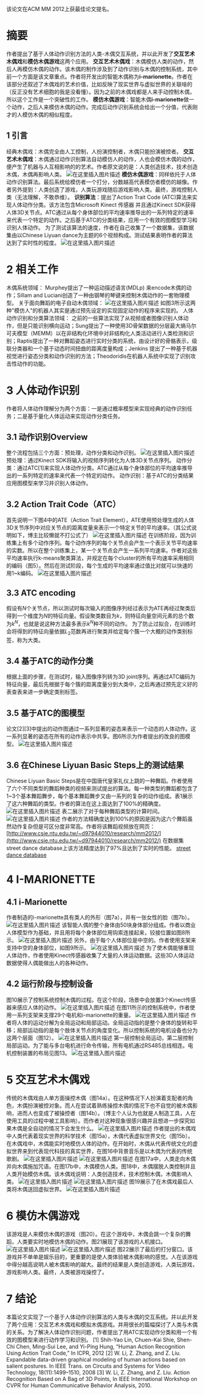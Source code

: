 ﻿该论文在ACM MM 2012上获最佳论文提名。
# 摘要
作者提出了基于人体动作识别方法的人类-木偶交互系统，并以此开发了**交互艺术木偶戏**和**模仿木偶游戏**这两个应用。
**交互艺术木偶戏**：木偶模仿人类的动作，然后人再模仿木偶的动作。该木偶的制作涉及到了动作识别与木偶的控制系统，其中前一个方面是该文章重点。作者将开发出的智能木偶称为**i-marionette**。作者在该部分还叙述了木偶戏的艺术价值，比如反映了现实世界与虚拟世界的关联啥的（反正没有艺术细胞的我是没看懂）。因为之前的木偶戏都是人来手动控制木偶，所以这个工作是一个突破性的工作。
**模仿木偶游戏**：智能木偶**i-marionette**做一个动作，之后人来模仿木偶的动作。完成后动作识别系统会给出一个分值，代表刚才的人模仿木偶的相似程度。
## 1 引言
经典木偶戏：木偶完全由人工控制，人扮演控制者，木偶只能扮演被控者。
**交互艺术木偶戏**：木偶通过动作识别算法自动模仿人的动作，人也会模仿木偶的动作，便产生了机器与人互相影响的的艺术。作者原文说的是：人类创造技术，技术创造木偶，木偶再影响人类。
![在这里插入图片描述](https://img-blog.csdnimg.cn/20200417103354940.JPG?x-oss-process=image/watermark,type_ZmFuZ3poZW5naGVpdGk,shadow_10,text_aHR0cHM6Ly9ibG9nLmNzZG4ubmV0L2JfbGFjaw==,size_16,color_FFFFFF,t_70#pic_center)
**模仿木偶游戏**：同样依托于人体动作识别算法。最后系统给模仿者一个打分，分数越高代表模仿者模仿的越像。作者另外提到：人类创造了游戏，人类玩游戏随后游戏影响人类。最终，游戏控制人类（无法理解，不敢恭维）。
**识别算法**：提出了Action Trait Code (ATC)算法来实现人体动作分类。该方法包含Microsoft Kinect 传感器 并且通过Kinect SDK获得人体3D关节点。ATC通过从每个身体部位的平均速率推导出的一系列特定的速率来代表一个特定的动作。之后基于ATC的分类结果，应用一个有效的图模型学习和识别人体动作。
为了测试该算法的速度，作者在自己收集了一个数据集，该数据集由以Chinese Liyuan dance为主题的6个视频构成。测试结果表明作者的算法达到了实时性的程度。
![在这里插入图片描述](https://img-blog.csdnimg.cn/20200417105422637.JPG?x-oss-process=image/watermark,type_ZmFuZ3poZW5naGVpdGk,shadow_10,text_aHR0cHM6Ly9ibG9nLmNzZG4ubmV0L2JfbGFjaw==,size_16,color_FFFFFF,t_70#pic_center)
# 2 相关工作
木偶系统领域：
Murphey提出了一种运动描述语言(MDLp) 来encode木偶的动作；Sillam and Luciani创造了一种由钢琴的琴键来控制木偶动作的一套物理模型。
关于面向舞蹈的电子自动木偶领域：
![在这里插入图片描述](https://img-blog.csdnimg.cn/20200417110037828.JPG?x-oss-process=image/watermark,type_ZmFuZ3poZW5naGVpdGk,shadow_10,text_aHR0cHM6Ly9ibG9nLmNzZG4ubmV0L2JfbGFjaw==,size_16,color_FFFFFF,t_70#pic_center)
如图3所示这两种"模仿人"的机器人其实是通过预先设定的实现固定动作的程序来实现的。
人体动作识别和分类算法领域：
之前的一些算法实现了从视频或者图像识别人体动作，但是只能识别横向运动；Sung提出了一种使用3D骨架数据的分层最大熵马尔可夫模型（MEMM）以在非结构化环境中对非结构化人类活动进行人类检测和识别；Raptis提出了一种对舞蹈姿态进行实时分类的系统，由设计好的骨骼表示，级联分类器和一个基于动态时间扭曲的距离度量构成；Jenkins 提出了一种基于机器视觉进行姿态分类和动作识别的方法；Theodoridis在机器人系统中实现了识别攻击性动作的功能。
# 3 人体动作识别
作者将人体动作理解分为两个方面：一是通过概率模型来实现经典的动作识别任务；二是基于量化人体运动来实现动作分类任务。
## 3.1 动作识别Overview
整个流程包括三个方面：预处理，动作分类和动作识别。
![在这里插入图片描述](https://img-blog.csdnimg.cn/20200417112810765.JPG?x-oss-process=image/watermark,type_ZmFuZ3poZW5naGVpdGk,shadow_10,text_aHR0cHM6Ly9ibG9nLmNzZG4ubmV0L2JfbGFjaw==,size_16,color_FFFFFF,t_70#pic_center)
预处理：通过Kinect SDK将输入的视频序列转化为人体3D关节点序列。
动作分类：通过ATC[1]来实现人体动作分类。ATC通过从每个身体部位的平均速率推导出的一系列特定的速率来代表一个特定的动作。
动作识别：基于ATC的分类结果应用图模型来学习并识别人体动作。
## 3.2 Action Trait Code（ATC）
首先说明一下图4中的ATE（Action Trait Element），ATE使用预处理生成的人体3D关节序列中对应关节点的距离度量来表示一个特定关节的平均速率。（其公式说明如下，博主比较懒就不打公式了）
![在这里插入图片描述](https://img-blog.csdnimg.cn/20200417115758978.JPG?x-oss-process=image/watermark,type_ZmFuZ3poZW5naGVpdGk,shadow_10,text_aHR0cHM6Ly9ibG9nLmNzZG4ubmV0L2JfbGFjaw==,size_16,color_FFFFFF,t_70#pic_center)
在训练阶段，因为训练集上有多个动作序列。每个动作序列的每个关节点会产生一个表示关节平均速率的实数。所以在整个训练集上，某一个关节点会产生一系列平均速率。作者对这些平均速率执行k-means聚类算法，并规定在每个cluster的所有平均速率采用相同的编码（图5）。然后在测试阶段，每个生成的平均速率通过值比对就可以快速的用1~k编码。
![在这里插入图片描述](https://img-blog.csdnimg.cn/20200417121219329.JPG?x-oss-process=image/watermark,type_ZmFuZ3poZW5naGVpdGk,shadow_10,text_aHR0cHM6Ly9ibG9nLmNzZG4ubmV0L2JfbGFjaw==,size_16,color_FFFFFF,t_70#pic_center)
## 3.3 ATC encoding
假设有$N$个关节点，所以测试时每次输入的图像序列经过表示为ATE再经过聚类后得到一个维度为$N$的特征向量。假设聚类数目为$k$，则特征向量空间元素的总个数为$k^N$，也就是说这种方法最多表示$k^N$种不同的动作。
为了防止过拟合，在训练时会将得到的特征向量依据$L_2$范数再进行聚类并给定每个簇一个大概的动作类别标签，称为大类。
## 3.4 基于ATC的动作分类
根据上面的步骤，在测试时，输入图像序列转为3D joint序列。再通过ATC编码为特征向量，最后先根据于每个簇的距离度量分到大类中，之后再通过预先定义好的表查表来进一步确定类别标签。
## 3.5 基于ATC的图模型
论文[2][3]中提出的动作图通过一系列显著的姿态来表示一个动态的人体动作。这一系列显著的姿态在所有的动作表示中共享。图6所示为作者提出的改良的图模型。
![在这里插入图片描述](https://img-blog.csdnimg.cn/20200417173534380.JPG?x-oss-process=image/watermark,type_ZmFuZ3poZW5naGVpdGk,shadow_10,text_aHR0cHM6Ly9ibG9nLmNzZG4ubmV0L2JfbGFjaw==,size_16,color_FFFFFF,t_70#pic_center)
## 3.6 在Chinese Liyuan Basic Steps上的测试结果
Chinese Liyuan Basic Steps是在中国唐代皇家礼仪上跳的一种舞蹈。作者使用了六个不同类型的舞蹈种类的视频来测试提出的算法。每一种类型的舞蹈都包含了1~3个基本舞蹈舞步，每个基本舞蹈舞步又由一系列的复杂的动作组成。表1展示了这六种舞蹈的类型。作者的算法在这上面达到了100%的精确度。
![在这里插入图片描述](https://img-blog.csdnimg.cn/20200417175329869.JPG?x-oss-process=image/watermark,type_ZmFuZ3poZW5naGVpdGk,shadow_10,text_aHR0cHM6Ly9ibG9nLmNzZG4ubmV0L2JfbGFjaw==,size_16,color_FFFFFF,t_70#pic_center)
表二展示了对于每种舞蹈类型的计算时间。
![在这里插入图片描述](https://img-blog.csdnimg.cn/2020041718434894.JPG#pic_center)
作者的方法精确度达到100%的原因是因为这六个舞蹈虽然动作复杂但是可区分度非常高。作者将该舞蹈视频放在网页：
[http://www.csie.ntu.edu.tw/~d97944010/research/mm2012/](http://www.csie.ntu.edu.tw/~d97944010/research/mm2012/)
在数据集street dance database上该方法精度达到了97%且达到了实时的性能。
[street dance database](http://www.csie.ntu.edu.tw/~d97944010/research/icpr2012/)
# 4 I-MARIONETTE
## 4.1 i-Marionette
作者制造的i-marionette具有类人的外形（图7a），并有一张女性的脸（图7b）。
![在这里插入图片描述](https://img-blog.csdnimg.cn/20200417191226285.JPG?x-oss-process=image/watermark,type_ZmFuZ3poZW5naGVpdGk,shadow_10,text_aHR0cHM6Ly9ibG9nLmNzZG4ubmV0L2JfbGFjaw==,size_16,color_FFFFFF,t_70#pic_center)
该智能人偶的整个身体由50块身体部分组成。作者以商业人体模型作为基础，并且用将每个身体部位用钩索连接起来，铰接位置如图8所示。
![在这里插入图片描述](https://img-blog.csdnimg.cn/20200417193421703.JPG?x-oss-process=image/watermark,type_ZmFuZ3poZW5naGVpdGk,shadow_10,text_aHR0cHM6Ly9ibG9nLmNzZG4ubmV0L2JfbGFjaw==,size_16,color_FFFFFF,t_70#pic_center)
另外，由于每个人体部位是中空的。作者使用支架来支持中空的身体部位，如图9所示。
![在这里插入图片描述](https://img-blog.csdnimg.cn/20200417193951105.JPG?x-oss-process=image/watermark,type_ZmFuZ3poZW5naGVpdGk,shadow_10,text_aHR0cHM6Ly9ibG9nLmNzZG4ubmV0L2JfbGFjaw==,size_16,color_FFFFFF,t_70#pic_center)
为了使木偶能够重现人体动作，作者使用Kinect传感器收集了大量的人体运动数据。这些3D人体运动数据使得人偶能做出人的各种动作。
## 4.2 运行阶段与控制设备
图10展示了控制系统控制木偶的过程。在这个阶段，场景中会放置3个Kinect传感器来感应人体的动作。
![在这里插入图片描述](https://img-blog.csdnimg.cn/20200417202137692.JPG?x-oss-process=image/watermark,type_ZmFuZ3poZW5naGVpdGk,shadow_10,text_aHR0cHM6Ly9ibG9nLmNzZG4ubmV0L2JfbGFjaw==,size_16,color_FFFFFF,t_70#pic_center)
在图11所示的控制系统中，作者使用一系列支架来支撑29个电机和i-marionette的重量。
![在这里插入图片描述](https://img-blog.csdnimg.cn/20200417222523937.JPG?x-oss-process=image/watermark,type_ZmFuZ3poZW5naGVpdGk,shadow_10,text_aHR0cHM6Ly9ibG9nLmNzZG4ubmV0L2JfbGFjaw==,size_16,color_FFFFFF,t_70#pic_center)
作者将人体的运动分解为全局运动和局部运动。全局运动指的是整个身体的旋转和平移；局部运动指的是每个肢体关节点的角度变化。所以控制系统的电机设备也分为这两个层面（图12）。
![在这里插入图片描述](https://img-blog.csdnimg.cn/20200417222905695.JPG?x-oss-process=image/watermark,type_ZmFuZ3poZW5naGVpdGk,shadow_10,text_aHR0cHM6Ly9ibG9nLmNzZG4ubmV0L2JfbGFjaw==,size_16,color_FFFFFF,t_70#pic_center)
第一层控制全局运动，第二层控制局部运动。为了能与多台电机进行命令传输，所有电机通过RS485总线相连。电机控制装置的布局见图13。
![在这里插入图片描述](https://img-blog.csdnimg.cn/20200417223425753.JPG?x-oss-process=image/watermark,type_ZmFuZ3poZW5naGVpdGk,shadow_10,text_aHR0cHM6Ly9ibG9nLmNzZG4ubmV0L2JfbGFjaw==,size_16,color_FFFFFF,t_70#pic_center)
# 5 交互艺术木偶戏
传统的木偶戏由人单方面操控木偶（图14a）。在这种情况下人扮演着支配者的角色，木偶扮演被控对象。而人在尝试着熟练操控木偶的情况下也不自觉的被木偶影响，进而人也变成了被操控者（图14b）。（博主个人认为也就是人制造工具，人在使用工具的过程中被工具影响）。而作者对这种现象很感兴趣并且想进一步探究如果木偶是全自动的情况下会发生什么。
![在这里插入图片描述](https://img-blog.csdnimg.cn/20200417224637849.JPG?x-oss-process=image/watermark,type_ZmFuZ3poZW5naGVpdGk,shadow_10,text_aHR0cHM6Ly9ibG9nLmNzZG4ubmV0L2JfbGFjaw==,size_16,color_FFFFFF,t_70#pic_center)
作者提出的木偶戏中人类代表着现实世界的科学技术（图15a），木偶代表虚拟世界文化（图15b）。在木偶戏中，木偶能实时地模仿人体的动作。在开始时，木偶从代表传统文化的虚拟世界来到代表现代科技的真实世界，在图16中背景音乐是以木偶为代表的传统歌剧。
![在这里插入图片描述](https://img-blog.csdnimg.cn/20200417225654583.JPG?x-oss-process=image/watermark,type_ZmFuZ3poZW5naGVpdGk,shadow_10,text_aHR0cHM6Ly9ibG9nLmNzZG4ubmV0L2JfbGFjaw==,size_16,color_FFFFFF,t_70#pic_center)
![在这里插入图片描述](https://img-blog.csdnimg.cn/20200417225720852.JPG?x-oss-process=image/watermark,type_ZmFuZ3poZW5naGVpdGk,shadow_10,text_aHR0cHM6Ly9ibG9nLmNzZG4ubmV0L2JfbGFjaw==,size_16,color_FFFFFF,t_70#pic_center)
在图17a中，人类走向木偶并向木偶施加咒语。在图17b中，木偶模仿人类。图18中，木偶摆脱人类控制并且人类开始模仿木偶。该木偶戏说明：人类创造技术，技术控制木偶，木偶影响人类。
![在这里插入图片描述](https://img-blog.csdnimg.cn/20200417230521772.JPG?x-oss-process=image/watermark,type_ZmFuZ3poZW5naGVpdGk,shadow_10,text_aHR0cHM6Ly9ibG9nLmNzZG4ubmV0L2JfbGFjaw==,size_16,color_FFFFFF,t_70#pic_center)
![在这里插入图片描述](https://img-blog.csdnimg.cn/20200417230535181.JPG?x-oss-process=image/watermark,type_ZmFuZ3poZW5naGVpdGk,shadow_10,text_aHR0cHM6Ly9ibG9nLmNzZG4ubmV0L2JfbGFjaw==,size_16,color_FFFFFF,t_70#pic_center)
图19展示了在木偶戏最后人类将木偶送回虚拟世界。
![在这里插入图片描述](https://img-blog.csdnimg.cn/2020041723063299.JPG?x-oss-process=image/watermark,type_ZmFuZ3poZW5naGVpdGk,shadow_10,text_aHR0cHM6Ly9ibG9nLmNzZG4ubmV0L2JfbGFjaw==,size_16,color_FFFFFF,t_70#pic_center)
# 6 模仿木偶游戏
该游戏是人来模仿木偶的游戏（图20）。在这个游戏中，木偶会跳一个复杂的舞蹈，人类要实时地模仿木偶的动作。图21展现了该游戏的人机接口。
![在这里插入图片描述](https://img-blog.csdnimg.cn/202004172310212.JPG?x-oss-process=image/watermark,type_ZmFuZ3poZW5naGVpdGk,shadow_10,text_aHR0cHM6Ly9ibG9nLmNzZG4ubmV0L2JfbGFjaw==,size_16,color_FFFFFF,t_70#pic_center)
![在这里插入图片描述](https://img-blog.csdnimg.cn/20200417231041667.JPG?x-oss-process=image/watermark,type_ZmFuZ3poZW5naGVpdGk,shadow_10,text_aHR0cHM6Ly9ibG9nLmNzZG4ubmV0L2JfbGFjaw==,size_16,color_FFFFFF,t_70#pic_center)
图22展示了最后的打分窗口。该游戏并不单单是娱乐目的，更重要的是使人类体验被木偶影响的感觉。人在该游戏中得分越高说明人被木偶影响的越大。最终的结果是人类创造游戏，人类玩游戏，游戏影响人类。最终，人类被游戏操控了。
# 7 结论
本篇论文实现了一个基于人体动作识别算法的人类与木偶的交互系统。并以此开发了两个应用：交互艺术木偶戏和模拟木偶游戏。并用很长的篇幅探讨了人类与木偶的关系。为了解决人体动作识别问题，作者提出了用ATC实现动作分类和用一个有效的图模型来进行动作学习和识别。
[1] Shih-Yao Lin, Chuen-Kai Shie, Shen-Chi Chen, Ming-Sui
Lee, and Yi-Ping Hung, “Human Action Recognition Using
Action Trait Code,” In ICPR, 2012
[2] W. Li, Z. Zhang, and Z. Liu. Expandable data-driven
graphical modeling of human actions based on salient
postures. In IEEE Trans. on Circuits and Systems for Video
Technology, 18(11):1499–1510, 2008
[3] W. Li, Z. Zhang, and Z. Liu. Action Recognition Based on
A Bag of 3D Points, In IEEE International Workshop on
CVPR for Human Communicative Behavior Analysis, 2010.
